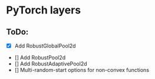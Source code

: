 # PyTorch layers

## ToDo:
- [x] Add RobustGlobalPool2d
- [] Add RobustPool2d
- [] Add RobustAdaptivePool2d
- [] Multi-random-start options for non-convex functions
